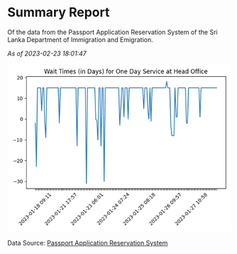 # Summary Report

Of the data from the Passport Application Reservation System of the Sri Lanka Department of Immigration and Emigration.

*As of 2023-02-23 18:01:47*

![Wait Time Chart](summary.wait_time_chart.png)

Data Source: [Passport Application Reservation System](https://eservices.immigration.gov.lk:8443/appointment/pages/reservationApplication.xhtml)